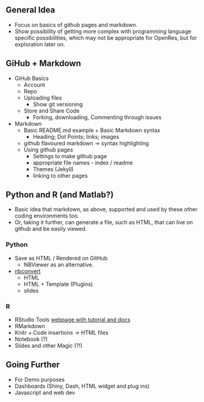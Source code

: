 

## General Idea
* Focus on basics of github pages and markdown.
* Show possibility of getting more complex with programming language specific possibilities, which may not be appropriate for OpenRes, but for exploration later on.

## GiHub + Markdown

* GiHub Basics
	* Account
	* Repo
	* Uploading files
		* Show git versioning
	* Store and Share Code
		* Forking, downloading, Commenting through issues
* Markdown 
	* Basic README.md example + Basic Markdown syntax
		* Heading; Dot Points; links; images
	* github flavoured markdown -> syntax highlighting
	* Using github pages
		* Settings to make github page
		* appropriate file names - index / readme
		* Themes (Jekyll)
		* linking to other pages


## Python and R (and Matlab?)

* Basic idea that markdown, as above, supported and used by these other coding environments too.
* Or, taking it further, can generate a file, such as HTML, that can live on github and be easily viewed.




### Python
* Save as HTML / Rendered on GitHub 
	* NBViewer as an alternative.
* [nbconvert](https://nbconvert.readthedocs.io/en/latest/index.html)
	* HTML
	* HTML + Template (Plugins)
	* slides 


### R

* RStudio Tools [webpage with tutorial and docs](http://rmarkdown.rstudio.com/index.html)
* RMarkdown
* Knitr + Code insertions -> HTML files
* Notebook (?)
* Slides and other Magic (?!)


## Going Further

* For Demo purposes
* Dashboards (Shiny, Dash, HTML widget and plug ins)
* Javascript and web dev
